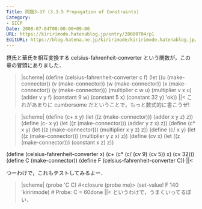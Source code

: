 ```yaml
---
Title: 問題3-37 (3.3.5 Propagation of Constraints)
Category:
- SICP
Date: 2008-07-04T00:00:00+09:00
URL: https://kiririmode.hatenablog.jp/entry/20080704/p1
EditURL: https://blog.hatena.ne.jp/kiririmode/kiririmode.hatenablog.jp/atom/entry/8454420450078214672
---
```



摂氏と華氏を相互変換する celsius-fahrenheit-converter という関数が，この章の冒頭にありました．
>|scheme|
(define (celsius-fahrenheit-converter c f)
  (let ((u (make-connector))
        (v (make-connector))
        (w (make-connector))
        (x (make-connector))
        (y (make-connector)))
    (multiplier c w u)
    (multiplier v x u)
    (adder v y f)
    (constant 9 w)
    (constant 5 x)
    (constant 32 y)
    'ok))
||<
これがあまりに cumbersome だということで，もっと数式的に書こうぜ!

>|scheme|
(define (c+ x y)
  (let ((z (make-connector)))
    (adder x y z)
    z))
(define (c- x y)
  (let ((z (make-connector)))
    (adder y z x)
    z))
(define (c* x y)
  (let ((z (make-connector)))
    (multiplier x y z)
    z))
(define (c/ x y)
  (let ((z (make-connector)))
    (multiplier y z x)
    z))
(define (cv x)
  (let ((z (make-connector)))
    (constant x z)
    z))

(define (celsius-fahrenheit-converter x)
  (c+ (c* (c/ (cv 9) (cv 5))
          x)
      (cv 32)))
(define C (make-connector))
(define F (celsius-fahrenheit-converter C))
||<

つーわけで，これもテストしてみるよー．
>|scheme|
(probe 'C C) #<closure (probe me)>
(set-value! F 140 'kiririmode) # Probe: C = 60done
||<
というわけで，うまくいってるぽい．
